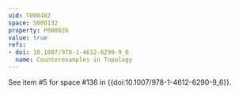 ```yaml
---
uid: T000482
space: S000132
property: P000026
value: true
refs:
- doi: 10.1007/978-1-4612-6290-9_6
  name: Counterexamples in Topology
---
```


See item #5 for space #136 in {{doi:10.1007/978-1-4612-6290-9_6}}.
